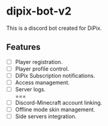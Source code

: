 # dipix-bot-v2

This is a discord bot created for DiPix.

## Features

- [ ] Player registration.
- [ ] Player profile control.
- [ ] DiPix Subscription notifications.
- [ ] Access management.
- [ ] Server logs.  
===  
- [ ] Discord-Minecraft account linking.
- [ ] Offline mode skin management.
- [ ] Side servers integration.
